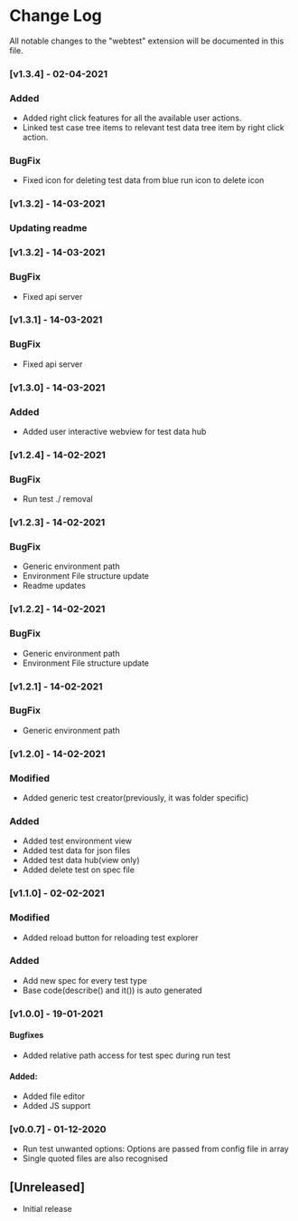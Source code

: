 # Change Log

All notable changes to the "webtest" extension will be documented in this file.

### [v1.3.4] - 02-04-2021

### Added
- Added right click features for all the available user actions.
- Linked test case tree items to relevant test data tree item by right click action.

### BugFix
- Fixed icon for deleting test data from blue run icon to delete icon

### [v1.3.2] - 14-03-2021

### Updating readme

### [v1.3.2] - 14-03-2021

### BugFix
- Fixed api server

### [v1.3.1] - 14-03-2021

### BugFix
- Fixed api server

### [v1.3.0] - 14-03-2021

### Added
- Added user interactive webview for test data hub

### [v1.2.4] - 14-02-2021

### BugFix
- Run test ./ removal

### [v1.2.3] - 14-02-2021

### BugFix
- Generic environment path
- Environment File structure update
- Readme updates

### [v1.2.2] - 14-02-2021

### BugFix
- Generic environment path
- Environment File structure update

### [v1.2.1] - 14-02-2021

### BugFix
- Generic environment path

### [v1.2.0] - 14-02-2021

### Modified
- Added generic test creator(previously, it was folder specific)

### Added
- Added test environment view
- Added test data for json files
- Added test data hub(view only)
- Added delete test on spec file

### [v1.1.0] - 02-02-2021

### Modified
- Added reload button for reloading test explorer

### Added
- Add new spec for every test type
- Base code(describe() and it()) is auto generated

### [v1.0.0] - 19-01-2021

#### Bugfixes
- Added relative path access for test spec during run test

#### Added:
- Added file editor
- Added JS support

### [v0.0.7] - 01-12-2020
- Run test unwanted options: Options are passed from config file in array
- Single quoted files are also recognised

## [Unreleased]

- Initial release